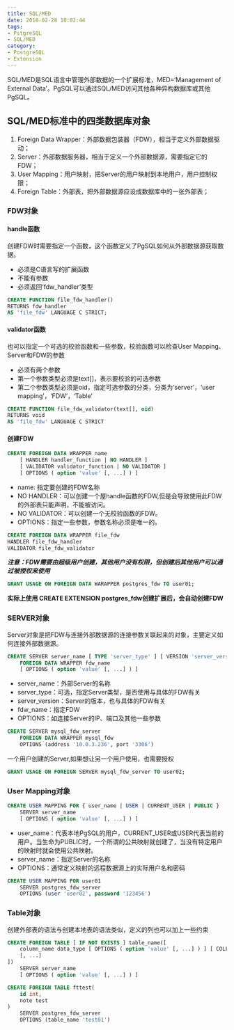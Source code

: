 ```yaml
---
title: SQL/MED
date: 2018-02-28 10:02:44
tags:
- PstgreSQL
- SQL/MED
category:
- PostgreSQL
- Extension
---
```



SQL/MED是SQL语言中管理外部数据的一个扩展标准，MED=‘Management of External Data’。PgSQL可以通过SQL/MED访问其他各种异构数据库或其他PgSQL。

## SQL/MED标准中的四类数据库对象
1. Foreign Data Wrapper：外部数据包装器（FDW），相当于定义外部数据驱动；
2. Server：外部数据服务器，相当于定义一个外部数据源，需要指定它的FDW；
3. User Mapping：用户映射，把Server的用户映射到本地用户，用户控制权限；
4. Foreign Table：外部表，把外部数据源应设成数据库中的一张外部表；

<!-- more -->

### FDW对象
#### handle函数
创建FDW时需要指定一个函数，这个函数定义了PgSQL如何从外部数据源获取数据。
* 必须是C语言写的扩展函数
* 不能有参数
* 必须返回‘fdw_handler’类型
``` sql example
CREATE FUNCTION file_fdw_handler()
RETURNS fdw_handler
AS 'file_fdw' LANGUAGE C STRICT;
```

#### validator函数
也可以指定一个可选的校验函数和一些参数，校验函数可以检查User Mapping、Server和FDW的参数
* 必须有两个参数
* 第一个参数类型必须是text[]，表示要校验的可选参数
* 第二个参数类型必须是oid，指定可选参数的分类，分类为‘server’，‘user mapping’，‘FDW’，‘Table’
``` sql example
CREATE FUNCTION file_fdw_validator(text[], oid)
RETURNS void
AS 'file_fdw' LANGUAGE C STRICT
```

#### 创建FDW
``` sql grammar
CREATE FOREIGN DATA WRAPPER name
	[ HANDLER handler_function | NO HANDLER ]
    [ VALIDATOR validator_function | NO VALIDATOR ]
    [ OPTIONS ( option 'value' [, ...] ) ]
```
* name: 指定要创建的FDW名称
* NO HANDLER：可以创建一个屋handle函数的FDW,但是会导致使用此FDW的外部表只能声明，不能被访问。
* NO VALIDATOR：可以创建一个无校验函数的FDW。
* OPTIONS：指定一些参数，参数名称必须是唯一的。

``` sql example
CREATE FOREIGN DATA WRAPPER file_fdw
HANDLER file_fdw_handler
VALIDATOR file_fdw_validator
```
***注意：FDW需要由超级用户创建，其他用户没有权限，但创建后其他用户可以通过被授权来使用***
``` sql
GRANT USAGE ON FOREIGN DATA WARAPPER postgres_fdw TO user01;
```
**实际上使用 CREATE EXTENSION postgres_fdw创建扩展后，会自动创建FDW**

### SERVER对象
Server对象是把FDW与连接外部数据源的连接参数关联起来的对象，主要定义如何连接外部数据源。
``` sql grammar
CREATE SERVER server_name [ TYPE 'server_type' ] [ VERSION 'server_version' ]
	FOREIGN DATA WRAPPER fdw_name
    [ OPTIONS ( option 'value' [, ...] ) ]
```
* server_name：外部Server的名称
* server_type：可选，指定Server类型，是否使用与具体的FDW有关
* server_version：Server的版本，也与具体的FDW有关
* fdw_name：指定FDW
* OPTIONS：如连接Server的IP、端口及其他一些参数

``` sql example
CREATE SERVER mysql_fdw_server
	FOREIGN DATA WRAPPER mysql_fdw
    OPTIONS (address '10.0.3.236', port '3306')
```
一个用户创建的Server,如果想让另一个用户使用，也需要授权
``` sql
GRANT USAGE ON FOREIGN SERVER mysql_fdw_server TO user02;
```

### User Mapping对象
``` sql grammar
CREATE USER MAPPING FOR { user_name | USER | CURRENT_USER | PUBLIC }
	SERVER server_name
    [ OPTIONS ( option 'value' [, ...] ) ]
```
* user_name：代表本地PgSQL的用户，CURRENT_USER或USER代表当前的用户。当生命为PUBLIC时，一个所谓的公共映射就创建了，当没有特定用户的映射时就会使用公共映射。
* server_name：指定Server的名称
* OPTIONS：通常定义映射的远程数据源上的实际用户名和密码

``` sql example
CREATE USER MAPPING FOR user01
	SERVER postgres_fdw_server
    OPTIONS (user 'user02', password '123456')
```

### Table对象
创建外部表的语法与创建本地表的语法类似，定义的列也可以加上一些约束
``` sql grammar
CREATE FOREIGN TABLE [ IF NOT EXISTS ] table_name([
	column_name data_type [ OPTIONS ( option 'value' [, ...] ) ] [ COLLATE collation ] [ colum_constraint [...] ]
    [, ...]
])
	SERVER server_name
    [ OPTIONS ( option 'value' [, ...] ) ]
```
``` sql example
CREATE FOREIGN TABLE fttest(
	id int,
    note test
)
	SERVER postgres_fdw_server
    OPTIONS (table_name 'test01')
```






